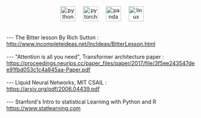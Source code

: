 
<div align= "center">
  <img src="https://cdn.jsdelivr.net/gh/devicons/devicon/icons/python/python-original.svg" href="https://python.org" height="40" alt="python logo"    />
  <img width="12" />
  <img src="https://cdn.jsdelivr.net/gh/devicons/devicon/icons/pytorch/pytorch-original.svg" height="40" alt="pytorch logo"  />
  <img width="12" />
  <img src="https://cdn.jsdelivr.net/gh/devicons/devicon/icons/pandas/pandas-original.svg" height="40" alt="panda logo"    />
  <img width="12" />
  <img src="https://cdn.jsdelivr.net/gh/devicons/devicon/icons/linux/linux-original.svg" height="40" alt="linux logo"   />




</div>

<br> --- The Bitter lesson By Rich Sutton :
<br>http://www.incompleteideas.net/IncIdeas/BitterLesson.html
<br>
<br> --- "Attention is all you need", Transformer architecture paper : 
<br>https://proceedings.neurips.cc/paper_files/paper/2017/file/3f5ee243547dee91fbd053c1c4a845aa-Paper.pdf 
<br>
<br> --- Liquid Neural Networks, MIT CSAIL :
<br>https://arxiv.org/pdf/2006.04439.pdf
<br>
<br> --- Stanford's Intro to statistical Learning with Python and R
<br>https://www.statlearning.com
